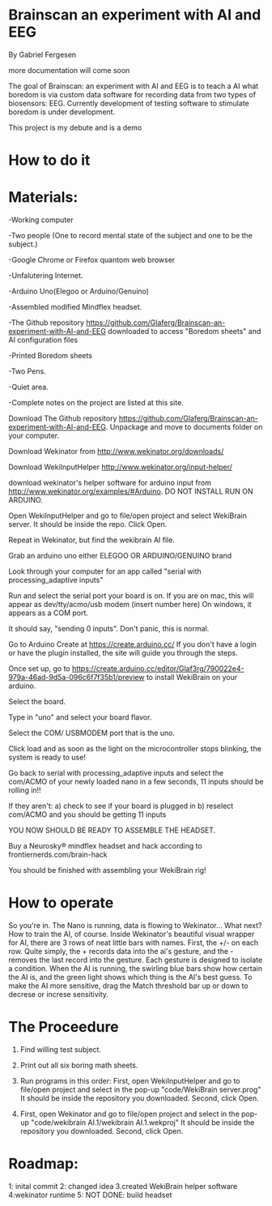 # Brainscan an experiment with AI and EEG 
By Gabriel Fergesen




more documentation will come soon


The goal of Brainscan: an experiment with AI and EEG is to teach a AI what boredom is via custom data software for recording
data from two types of biosensors:  EEG. Currently development of testing software to stimulate boredom is under
development.

This project is my debute and is a demo

# How to do it

# Materials:
-Working computer

-Two people (One to record mental state of the subject and one to be the subject.)

-Google Chrome or Firefox quantom web browser

-Unfalutering Internet.

-Arduino Uno(Elegoo or Arduino/Genuino)

-Assembled modified Mindflex headset.

-The Github repository https://github.com/Glaferg/Brainscan-an-experiment-with-AI-and-EEG downloaded to access "Boredom sheets" and AI
configuration files

-Printed Boredom sheets

-Two Pens.

-Quiet area.  

-Complete notes on the project are listed at this site. 

Download The Github repository https://github.com/Glaferg/Brainscan-an-experiment-with-AI-and-EEG. Unpackage and move to documents folder on your computer.

Download Wekinator from http://www.wekinator.org/downloads/

Download WekiInputHelper http://www.wekinator.org/input-helper/

download wekinator's helper software for arduino input from http://www.wekinator.org/examples/#Arduino. DO NOT INSTALL RUN ON ARDUINO.

Open WekiInputHelper and go to file/open project and select WekiBrain server. It should be inside the repo. Click Open.

Repeat in Wekinator, but find the wekibrain AI file.

Grab an arduino uno either ELEGOO OR ARDUINO/GENUINO brand

Look through your computer for an app called "serial with processing_adaptive inputs"

Run and select the serial port your board is on. If you are on mac, this will appear as dev/tty/acmo/usb modem (insert number here) On windows, it appears as a COM port.

It should say, "sending 0 inputs". Don't panic, this is normal.

Go to Arduino Create at https://create.arduino.cc/ If you don't have a login or have the plugin installed, the site will guide you through the steps.

Once set up, go to https://create.arduino.cc/editor/Glaf3rg/790022e4-979a-46ad-9d5a-096c6f7f35b1/preview to install WekiBrain on your arduino. 

Select the board.

Type in "uno" and select your board flavor.

Select the COM/ USBMODEM port that is the uno.

Click load and as soon as the light on the microcontroller stops blinking, the system is ready to use!

Go back to serial with processing_adaptive inputs and select the com/ACMO of your newly loaded nano
in a few seconds, 11 inputs should be rolling in!!

If they aren't: a) check to see if your board is plugged in b) reselect com/ACMO and you should be getting 11 inputs

YOU NOW SHOULD BE READY TO ASSEMBLE THE HEADSET.

Buy a Neurosky® mindflex headset and hack according to frontiernerds.com/brain-hack

You should be finished with assembling your WekiBrain rig!

# How to operate

So you're in. The Nano is running, data is flowing to Wekinator... What next?
How to train the AI, of course. Inside Wekinator's beautiful visual wrapper for AI, there are 3 rows of neat little bars with names. First, the +/- on each row. Quite simply, the + records data into the ai's gesture, and the - removes the last record into the gesture. Each gesture is designed to isolate a condition. When the AI is running, the swirling blue bars show how certain the AI is, and the green light shows which thing is the AI's best guess. To make the AI more sensitive, drag the Match threshold bar up or down to decrese or increse sensitivity. 

# The Proceedure

1.  Find willing test subject.

2.  Print out all six boring math sheets.

3.  Run programs in this order: First, open WekiInputHelper and go to file/open project and select in the pop-up "code/WekiBrain server.prog" It should be inside the repository you downloaded. Second, click Open.

4.  First, open Wekinator and go to file/open project and select in the pop-up "code/wekibrain AI.1/wekibrain AI.1.wekproj" It should be inside the repository you downloaded. Second, click Open.

 
# Roadmap:

1: inital commit
2: changed idea
3.created WekiBrain helper software
4:wekinator runtime 
5: NOT DONE: build headset
